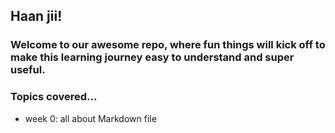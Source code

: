 ## Haan jii!
### Welcome to our awesome repo, where fun things will kick off to make this learning journey easy to understand and super useful. 

### Topics covered...
- week 0: all about Markdown file
